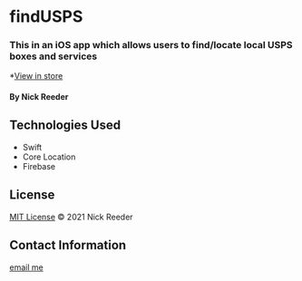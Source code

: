 # findUSPS
### This in an iOS app which allows users to find/locate local USPS boxes and services

*[View in store](https://apps.apple.com/us/app/find-my-mailbox/id1530700085)

#### By Nick Reeder

## Technologies Used

* Swift
* Core Location
* Firebase


## License

[MIT License](https://opensource.org/licenses/MIT)
&copy; 2021 Nick Reeder

## Contact Information

[email me](mailto:nickreeder32@gmail.com)
